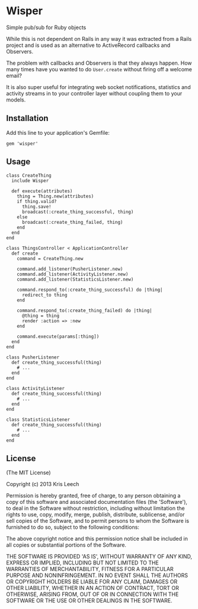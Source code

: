 # Wisper

Simple pub/sub for Ruby objects

While this is not dependent on Rails in any way it was extracted from a Rails
project and is used as an alternative to ActiveRecord callbacks and Observers.

The problem with callbacks and Observers is that they always happen. How many
times have you wanted to do `User.create` without firing off a welcome email?

It is also super useful for integrating web socket notifications, statistics
and activity streams in to your controller layer without coupling them to your 
models.

## Installation

Add this line to your application's Gemfile:

    gem 'wisper'

## Usage

```
class CreateThing
  include Wisper

  def execute(attributes)
    thing = Thing.new(attributes)
    if thing.valid?
      thing.save!
      broadcast(:create_thing_successful, thing)
    else
      broadcast(:create_thing_failed, thing)
    end
  end
end

class ThingsController < ApplicationController
  def create
    command = CreateThing.new

    command.add_listener(PusherListener.new)
    command.add_listener(ActivityListener.new)
    command.add_listener(StatisticsListener.new)

    command.respond_to(:create_thing_successful) do |thing|
      redirect_to thing
    end

    command.respond_to(:create_thing_failed) do |thing|
      @thing = thing
      render :action => :new
    end

    command.execute(params[:thing])
  end
end

class PusherListener
  def create_thing_successful(thing)
    # ...
  end
end

class ActivityListener
  def create_thing_successful(thing)
    # ...
  end
end

class StatisticsListener
  def create_thing_successful(thing)
    # ...
  end
end
```

## License

(The MIT License)

Copyright (c) 2013 Kris Leech

Permission is hereby granted, free of charge, to any person obtaining a copy of
this software and associated documentation files (the 'Software'), to deal in
the Software without restriction, including without limitation the rights to
use, copy, modify, merge, publish, distribute, sublicense, and/or sell copies
of the Software, and to permit persons to whom the Software is furnished to do
so, subject to the following conditions:

The above copyright notice and this permission notice shall be included in all
copies or substantial portions of the Software.

THE SOFTWARE IS PROVIDED 'AS IS', WITHOUT WARRANTY OF ANY KIND, EXPRESS OR
IMPLIED, INCLUDING BUT NOT LIMITED TO THE WARRANTIES OF MERCHANTABILITY,
FITNESS FOR A PARTICULAR PURPOSE AND NONINFRINGEMENT. IN NO EVENT SHALL THE
AUTHORS OR COPYRIGHT HOLDERS BE LIABLE FOR ANY CLAIM, DAMAGES OR OTHER
LIABILITY, WHETHER IN AN ACTION OF CONTRACT, TORT OR OTHERWISE, ARISING FROM,
OUT OF OR IN CONNECTION WITH THE SOFTWARE OR THE USE OR OTHER DEALINGS IN THE
SOFTWARE.
